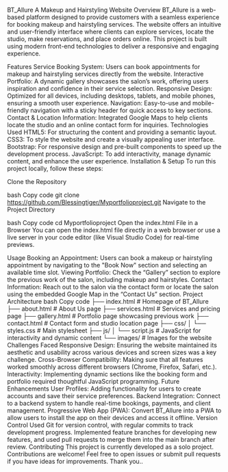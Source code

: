BT_Allure
A Makeup and Hairstyling Website
Overview
BT_Allure is a web-based platform designed to provide customers with a seamless experience for booking makeup and hairstyling services. The website offers an intuitive and user-friendly interface where clients can explore services, locate the studio, make reservations, and place orders online. This project is built using modern front-end technologies to deliver a responsive and engaging experience.

Features
Service Booking System: Users can book appointments for makeup and hairstyling services directly from the website.
Interactive Portfolio: A dynamic gallery showcases the salon’s work, offering users inspiration and confidence in their service selection.
Responsive Design: Optimized for all devices, including desktops, tablets, and mobile phones, ensuring a smooth user experience.
Navigation: Easy-to-use and mobile-friendly navigation with a sticky header for quick access to key sections.
Contact & Location Information: Integrated Google Maps to help clients locate the studio and an online contact form for inquiries.
Technologies Used
HTML5: For structuring the content and providing a semantic layout.
CSS3: To style the website and create a visually appealing user interface.
Bootstrap: For responsive design and pre-built components to speed up the development process.
JavaScript: To add interactivity, manage dynamic content, and enhance the user experience.
Installation & Setup
To run this project locally, follow these steps:

Clone the Repository

bash
Copy code
git clone https://github.com/Blessingtiger/Myportfolioproject.git
Navigate to the Project Directory

bash
Copy code
cd Myportfolioproject
Open the index.html File in a Browser You can open the index.html file directly in a web browser or use a live server in your code editor (like Visual Studio Code) for real-time previews.

Usage
Booking an Appointment: Users can book a makeup or hairstyling appointment by navigating to the "Book Now" section and selecting an available time slot.
Viewing Portfolio: Check the “Gallery” section to explore the previous work of the salon, including makeup and hairstyles.
Contact Information: Reach out to the salon via the contact form or locate the salon using the embedded Google Map in the “Contact Us” section.
Project Architecture
bash
Copy code
├── index.html          # Homepage of BT_Allure
├── about.html          # About Us page
├── services.html       # Services and pricing page
├── gallery.html        # Portfolio page showcasing previous work
├── contact.html        # Contact form and studio location page
├── css/
│   └── styles.css      # Main stylesheet
├── js/
│   └── script.js       # JavaScript for interactivity and dynamic content
└── images/             # Images for the website
Challenges Faced
Responsive Design: Ensuring the website maintained its aesthetic and usability across various devices and screen sizes was a key challenge.
Cross-Browser Compatibility: Making sure that all features worked smoothly across different browsers (Chrome, Firefox, Safari, etc.).
Interactivity: Implementing dynamic sections like the booking form and portfolio required thoughtful JavaScript programming.
Future Enhancements
User Profiles: Adding functionality for users to create accounts and save their service preferences.
Backend Integration: Connect to a backend system to handle real-time bookings, payments, and client management.
Progressive Web App (PWA): Convert BT_Allure into a PWA to allow users to install the app on their devices and access it offline.
Version Control
Used Git for version control, with regular commits to track development progress.
Implemented feature branches for developing new features, and used pull requests to merge them into the main branch after review.
Contributing
This project is currently developed as a solo project. Contributions are welcome! Feel free to open issues or submit pull requests if you have ideas for improvements. Thank you..
